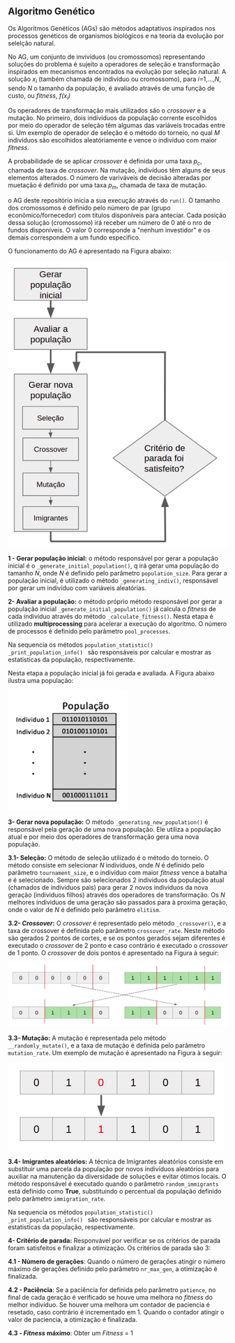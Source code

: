 ## Algoritmo Genético 

Os Algoritmos Genéticos (AGs) são métodos adaptativos inspirados nos processos genéticos de organismos biológicos e na teoria da evolução por selelção natural.

No AG, um conjunto de invivíduos (ou cromossomos) representando soluções do problema é sujeito a operadores de seleção e transformação inspirados em mecanismos encontrados na evolução por seleção natural. A solução *x<sub>i</sub>* (também chamada de indivíduo ou cromossomo), para *i*=1,...,*N*, sendo *N* o tamanho da população, é avaliado através de uma função de custo, ou *fitness*, *f(x<sub>i</sub>)*

Os operadores de transformação mais utilizados são o *crossover* e a mutação. No primeiro, dois indivíduos da população corrente escolhidos por meio do operador de seleção têm algumas das variáveis trocadas entre si. Um exemplo de operador de seleção é o método do torneio, no qual *M* indivíduos são escolhidos aleatóriamente e vence o indivíduo com maior *fitness*.

A probabilidade de se aplicar *crossover* é definida por uma taxa *p<sub>c</sub>*, chamada de taxa de *crossover*. Na mutação, indivíduos têm alguns de seus elementos alterados. O número de variváveis de decisão alteradas por muetação é definido por uma taxa *p<sub>m</sub>*, chamada de taxa de mutação.

o AG deste repositório inicia a sua execução através do ```run()```.
O tamanho dos cromossomos é definido pelo número de par (grupo econômico/fornecedor) com titulos disponíveis para anteciar. Cada posição dessa solução (cromossomo) irá receber um número de 0 até o nro de fundos disponíveis.
O valor 0 corresponde a "nenhum investidor" e os demais correspondem a um fundo especifico.


O funcionamento do AG é apresentado na Figura abaixo:

![ga](/docs/ga.png)

**1 - Gerar população inicial:** o método responsável por gerar a população inicial é o ```_generate_initial_population()```,
q irá gerar uma população do tamanho *N*, onde *N* é definido pelo parâmetro ```population_size```. Para gerar a população inicial, é utilizado o método ```_generating_indiv()```, responsável por gerar um indivíduo com variáveis aleatórias.

**2- Avaliar a população:** o método próprio método responsável por gerar a população inicial ```_generate_initial_population()``` já calcula o *fitness* de cada indivíduo através do método ```_calculate_fitness()```. Nesta etapa é utilizado **multiprocessing** para acelerar a execução do algoritmo. O número de processos é definido pelo parâmetro ```pool_processes```.

Na sequencia os métodos ```population_statistic()``` ```_print_population_info() ``` são responsáveis por calcular e mostrar as estatisticas da população, respectivamente.

Nesta etapa a população inicial já foi gerada e avaliada. A Figura abaixo ilustra uma população:

![pop](/docs/pop.png)


**3- Gerar nova população:** O método ```_generating_new_population()``` é responsável pela geração de uma nova população. Ele utiliza a população atual e por meio dos operadores de transformação gera uma nova população.

**3.1- Seleção:** O método de seleção utilizado é o método do torneio. O método consiste em selecionar *N* individuos, onde *N* é definido pelo parâmetro ```tournament_size```, e o indivíduo com maior *fitness* vence a batalha e é selecionado.
Sempre são selecionados 2 individuos da população atual (chamados de individuos pais) para gerar 2 novos individuos da nova geração (individuos filhos) através dos operadores de transformação.
Os *N* melhores individuos de uma geração são passados para à proxima geração, onde o valor de *N* é definido pelo parâmetro ```elitism```.

**3.2- *Crossover*:** O *crossover* é representado pelo método ```_crossover()```, e a taxa de crossover é definida pelo parâmetro ```crossover_rate```. Neste método são gerados 2 pontos de cortes, e se os pontos gerados sejam diferentes é executado o *crossover* de 2 ponto e caso contrário é executado o *crossover* de 1 ponto. O *crossover* de dois pontos é apresentado na Figura à seguir: 

![crossover](/docs/crossover.png)

**3.3- Mutação:** A mutação é representada pelo método ```__randomly_mutate()```, e a taxa de mutação é definida pelo parâmetro ```mutation_rate```. Um exemplo de mutação é apresentado na Figura à seguir:

![mutation](/docs/mutation.png)

**3.4- Imigrantes aleatórios:** A técnica de Imigrantes aleatórios consiste em substituir uma parcela da população por novos indivíduos aleatórios para auxiliar na manutenção da diversidade de soluções e evitar ótimos locais. O método responsável é executado quando o parâmetro ```random_immigrants``` está definido como **True**, substituindo o percentual da população definido pelo parâmetro ```immigration_rate```. 


Na sequencia os métodos ```population_statistic()``` ```_print_population_info() ``` são responsáveis por calcular e mostrar as estatisticas da população, respectivamente.

**4- Critério de parada:** Responvável por verificar se os critérios de parada foram satisfeitos e finalizar a otimização. Os critérios de parada são 3:

**4.1 - Número de gerações**: Quando o número de gerações atingir o número máximo de gerações definido pelo parâmetro ```nr_max_gen```, a otimização é finalizada.

**4.2 - Paciência**: Se a paciência for definida pelo parâmetro ```patience```, no final de cada geração é verificado se houve uma melhora no *fitness* do melhor indivíduo. Se houver uma melhora um contador de paciencia é resetado, caso contrário é incrementado em 1. Quando o contador atingir o valor de paciencia, a otimização é finalizada.

**4.3 - *Fitness* máximo**: Obter um *Fitness* = 1
